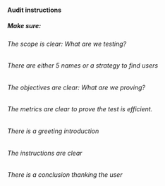#### Audit instructions

##### Make sure:

###### The scope is clear: What are we testing?
###### There are either 5 names or a strategy to find users
###### The objectives are clear: What are we proving?
###### The metrics are clear to prove the test is efficient.
###### There is a greeting introduction
###### The instructions are clear
###### There is a conclusion thanking the user